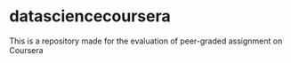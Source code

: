 # datasciencecoursera
This is a repository made for the evaluation of peer-graded assignment on Coursera
